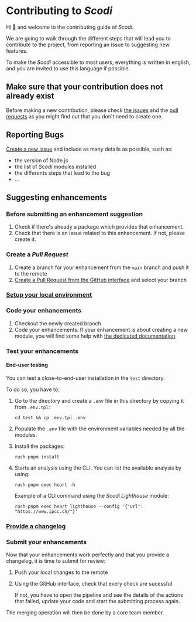 # Contributing to _Scodi_

Hi 👋 and welcome to the contributing guide of _Scodi_.

We are going to walk through the different steps that will lead you to contribute to the project, from reporting an issue to suggesting new features.

To make the _Scodi_ accessible to most users, everything is written in english, and you are invited to use this language if possible.

## Make sure that your contribution does not already exist

Before making a new contribution, please check [the issues](https://github.com/bgatellier/scodi/issues) and the [pull requests](https://github.com/bgatellier/scodi/pulls) as you might find out that you don't need to create one.

## Reporting Bugs

[Create a new issue](https://github.com/bgatellier/scodi/issues/new/choose) and include as many details as possible, such as:
* the version of Node.js
* the list of _Scodi_ modules installed
* the differents steps that lead to the bug
* ...

## Suggesting enhancements

### Before submitting an enhancement suggestion

1. Check if there's already a package which provides that enhancement.
2. Check that there is an issue related to this enhancement. If not, please create it.

### Create a _Pull Request_

1. Create a branch for your enhancement from the `main` branch and push it to the remote
2. [Create a Pull Request from the GitHub interface](https://github.com/bgatellier/scodi/compare) and select your branch

### [Setup your local environment](docs/SETUP_LOCAL_ENVIRONMENT.md)

### Code your enhancements

1. Checkout the newly created branch
2. Code your enhancements. If your enhancement is about creating a new module, you will find some help with [the dedicated documentation](docs/CREATE_NEW_MODULE.md).

### Test your enhancements

#### End-user testing

You can test a close-to-end-user installation in the `test` directory.

To do so, you have to:

1. Go to the directory and create a `.env` file in this directory by copying it from `.env.tpl`:

    ```shell
    cd test && cp .env.tpl .env
    ````

2. Populate the `.env` file with the environment variables needed by all the modules.

3. Install the packages:

    ```shell
    rush-pnpm install
    ````

4. Starts an analysis using the CLI. You can list the available analysis by using:

    ```shell
    rush-pnpm exec heart -h
    ```

    Example of a CLI command using the _Scodi Lighthouse_ module:

    ```shell
    rush-pnpm exec heart lighthouse --config '{"url": "https://www.ipcc.ch/"}'
    ```

### [Provide a changelog](docs/PROVIDE_CHANGELOG.md)

### Submit your enhancements

Now that your enhancements work perfectly and that you provide a changelog, it is time to submit for review:

1. Push your local changes to the remote
2. Using the GitHub interface, check that every check are sucessful
    
    If not, you have to open the pipeline and see the details of the actions that failed, update your code and start the submitting process again.

The merging operation will then be done by a core team member.

